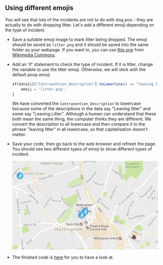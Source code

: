 ## Using different emojis

You will see that lots of the incidents are not to do with dog poo - they are actually to do with dropping litter. Let's add a different emoji depending on the type of incident.

- Save a suitable emoji image to mark litter being dropped. The emoji should be saved as `litter.png` and it should be saved into the same folder as your webpage. If you want to, you can use [this one](resources/litter.png) from [Wikimedia Commons](https://commons.wikimedia.org/wiki/Emoji).

- Add an 'if' statement to check the type of incident. If it is litter, change the variable to use the litter emoji. Otherwise, we will stick with the default poop emoji.

    ```javascript
    if(data[i]["Contravention_Description"].toLowerCase() == "leaving litter"){
        emoji = 'litter.png';
    }
    ```

    We have converted the `Contravention_Description` to lowercase because some of the descriptions in the data say "Leaving litter" and some say "Leaving Litter". Although a human can understand that these both mean the same thing, the computer thinks they are different. We convert the description to all lowercase and then compare it to the phrase "leaving litter" in all lowercase, so that capitalisation doesn't matter.

- Save your code, then go back to the web browser and refresh the page. You should see two different types of emoji to show different types of incident.

    ![Leaving litter](images/multi-emojis.png)

- The finished code is [here](https://raw.githubusercontent.com/raspberrypilearning/poo-near-you/master/code/worksheet2.html) for you to have a look at.


